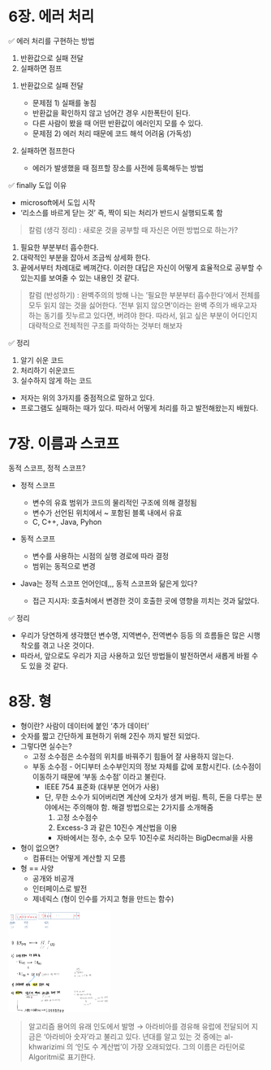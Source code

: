 # 6장. 에러 처리

<aside>
✅ 에러 처리를 구현하는 방법

1. 반환값으로 실패 전달
2. 실패하면 점프
</aside>

1. 반환값으로 실패 전달
    - 문제점 1) 실패를 놓침 
    -  반환값을 확인하지 않고 넘어간 경우 시한폭탄이 된다.
    -  다른 사람이 봤을 때 어떤 반환값이 에러인지 모를 수 있다.
    - 문제점 2) 에러 처리 때문에 코드 해석 어려움 (가독성)

1. 실패하면 점프한다
    - 에러가 발생했을 때 점프할 장소를 사전에 등록해두는 방법

<aside>
✅ finally 도입 이유

</aside>

- microsoft에서 도입 시작
- ‘리소스를 바르게 닫는 것’ 즉, 짝이 되는 처리가 반드시 실행되도록 함

> 칼럼 (생각 정리) : 새로운 것을 공부할 때 자신은 어떤 방법으로 하는가?
1. 필요한 부분부터 흡수한다.
2. 대략적인 부분을 잡아서 조금씩 상세화 한다.
3. 끝에서부터 차례대로 베껴간다.
이러한 대답은 자신이 어떻게 효율적으로 공부할 수 있는지를 보여줄 수 있는 내용인 것 같다.
> 

> 칼럼 (반성하기) : 완벽주의의 방해
나는 ’필요한 부분부터 흡수한다’에서 전체를 모두 읽지 않는 것을 싫어한다.
’전부 읽지 않으면’이라는 완벽 주의가 배우고자 하는 동기를 짓누르고 있다면, 버려야 한다. 
따라서, 읽고 싶은 부분이 어디인지 대략적으로 전체적읜 구조를 파악하는 것부터 해보자
> 

<aside>
✅ 정리

</aside>

1. 알기 쉬운 코드
2. 처리하기 쉬운코드 
3. 실수하지 않게 하는 코드
- 저자는 위의 3가지를 중점적으로 말하고 있다.
- 프로그램도 실패하는 때가 있다. 따라서 어떻게 처리를 하고 발전해왔는지 배웠다.

# 7장. 이름과 스코프

동적 스코프, 정적 스코프?

- 정적 스코프
    - 변수의 유효 범위가 코드의 물리적인 구조에 의해 결정됨
    - 변수가 선언된 위치에서 ~ 포함된 블록 내에서 유효
    - C, C++, Java, Pyhon
- 동적 스코프
    - 변수를 사용하는 시점의 실행 경로에 따라 결정
    - 범위는 동적으로 변경

- Java는 정적 스코프 언어인데,,, 동적 스코프와 닮은게 있다?
    - 접근 지시자: 호출처에서 변경한 것이 호출한 곳에 영향을 끼치는 것과 닮았다.

<aside>
✅ 정리

</aside>

- 우리가 당연하게 생각했던 변수명, 지역변수, 전역변수 등등 의 흐름들은 많은 시행착오를 겪고 나온 것이다.
- 따라서, 앞으로도 우리가 지금 사용하고 있던 방법들이 발전하면서 새롭게 바뀔 수 도 있을 것 같다.

# 8장. 형

- 형이란? 사람이 데이터에 붙인 ‘추가 데이터’
- 숫자를 짧고 간단하게 표현하기 위해 2진수 까지 발전 되었다.
- 그렇다면 실수는?
    - 고정 소수점은 소수점의 위치를 바꿔주기 힘들어 잘 사용하지 않는다.
    - 부동 소수점 - 어디부터 소수부인지의 정보 자체를 값에 포함시킨다. (소수점이 이동하기 때문에 ‘부동 소수점’ 이라고 불린다.
        - IEEE 754 표준화 (대부분 언어가 사용)
        - 단, 무한 소수가 되어버리면 계산에 오차가 생겨 버림. 특히, 돈을 다루는 분야에서는 주의해야 함. 
        해결 방법으로는 2가지를 소개해줌
            1. 고정 소수점수
            2. Excess-3 과 같은 10진수 계산법을 이용
            - 자바에서는 정수, 소수 모두 10진수로 처리하는 BigDecmal을 사용
- 형이 없으면?
    - 컴퓨터는 어떻게 계산할 지 모름
- 형 == 사양
    - 공개와 비공개
    - 인터페이스로 발전
    - 제네릭스 (형이 인수를 가지고 형을 만드는 함수)

<img src="./img/floatImage.jpeg" height="200px" width="200px">

> 알고리즘 용어의 유래
인도에서 발명 → 아라비아를 경유해 유럽에 전달되어 지금은 ‘아라비아 숫자’라고 불리고 있다.
년대를 알고 있는 것 중에는 al-khwarizimi 의 ‘인도 수 계산법’이 가장 오래되었다. 그의 이름은 라틴어로 Algoritmi로 표기한다.
>

